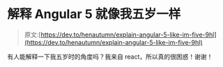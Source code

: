 # 解释 Angular 5 就像我五岁一样

> 原文:[https://dev.to/henautumn/explain-angular-5-like-im-five-9hl](https://dev.to/henautumn/explain-angular-5-like-im-five-9hl)

有人能解释一下我五岁时的角度吗？我来自 react，所以真的很困惑！谢谢！